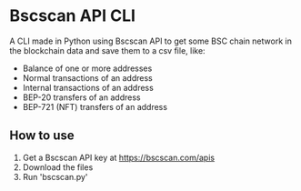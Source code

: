 # Bscscan API CLI

A CLI made in Python using Bscscan API to get some BSC chain network in the blockchain data and save them to a csv file, like:
- Balance of one or more addresses
- Normal transactions of an address
- Internal transactions of an address
- BEP-20 transfers of an address
- BEP-721 (NFT) transfers of an address

## How to use
1. Get a Bscscan API key at https://bscscan.com/apis
2. Download the files
3. Run 'bscscan.py'
